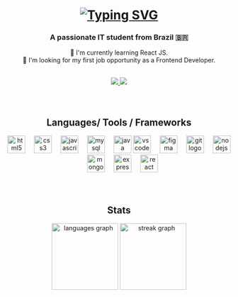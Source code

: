 <h1 align="center">
  <a href="https://git.io/typing-svg"><img src="https://readme-typing-svg.herokuapp.com?font=Monospace&weight=600&size=28&pause=1000&center=true&vCenter=true&width=500&lines=%3Ch1%3E+Hello+World!+%3C%2Fh1%3E;%3Cp%3E+I'm+Marcella+%5E%5E+%3C%2Fp%3E" alt="Typing SVG" /></a>
</h1>
<h3 align="center">A passionate IT student from Brazil 🇧🇷</h3>
<p align="center"> 🌱 I'm currently learning React JS. <br>🔭 I'm looking for my first job opportunity as a Frontend Developer.</p>
<br>
<div align="center">
  <a href="https://www.linkedin.com/in/marcella-carneiro/">
    <img src="https://img.shields.io/badge/LinkedIn-0077B5?style=for-the-badge&logo=linkedin&logoColor=white" target="_blank" />
  </a>
  <a href="mailto:marcella.ferreira028@gmail.com">
    <img src="https://img.shields.io/badge/Gmail-333333?style=for-the-badge&logo=gmail&logoColor=red" target="_blank" />
  </a>
</div>

###

<!-- <img align="right" height="200" src="https://i.imgflip.com/54pair.gif"  />-->

<br>
<h2 align="center">Languages/ Tools / Frameworks</h2>

<div align="center">
  <img src="https://cdn.jsdelivr.net/gh/devicons/devicon/icons/html5/html5-original.svg" height="40" alt="html5 logo"  />
  <img width="12" />
  <img src="https://cdn.jsdelivr.net/gh/devicons/devicon/icons/css3/css3-original.svg" height="40" alt="css3 logo"  />
  <img width="12" />
  <img src="https://cdn.jsdelivr.net/gh/devicons/devicon/icons/javascript/javascript-original.svg" height="40" alt="javascript logo"  />
  <img width="12" />
  <img src="https://cdn.jsdelivr.net/gh/devicons/devicon/icons/mysql/mysql-original.svg" height="40" alt="mysql logo"  />
  <img width="12" />
  <img src="https://cdn.jsdelivr.net/gh/devicons/devicon/icons/java/java-original.svg" height="40" alt="java logo"  />
  <img src="https://cdn.jsdelivr.net/gh/devicons/devicon/icons/vscode/vscode-original.svg" height="40" alt="vscode logo"  />
  <img width="12" />
  <img src="https://cdn.jsdelivr.net/gh/devicons/devicon/icons/figma/figma-original.svg" height="40" alt="figma logo"  />
  <img width="12" />
  <img src="https://cdn.jsdelivr.net/gh/devicons/devicon/icons/git/git-original.svg" height="40" alt="git logo"  />
  <img width="12" />
  <img src="https://cdn.jsdelivr.net/gh/devicons/devicon/icons/nodejs/nodejs-original.svg" height="40" alt="nodejs logo"  />
  <img width="12" />
  <img src="https://cdn.jsdelivr.net/gh/devicons/devicon/icons/mongodb/mongodb-original.svg" height="40" alt="mongodb logo"  />
  <img width="12" />
  <img src="https://cdn.jsdelivr.net/gh/devicons/devicon/icons/express/express-original.svg" height="40" alt="express logo"  />
  <img width="12" />
  <img src="https://cdn.jsdelivr.net/gh/devicons/devicon/icons/react/react-original.svg" height="40" alt="react logo"  />
</div>

###

<br>
<h2 align="center"> Stats </h2>
<div align="center">
  <img src="https://github-readme-stats.vercel.app/api/top-langs?username=marcellacarneiro&locale=en&hide_title=false&layout=compact&card_width=320&langs_count=5&theme=github_dark&hide_border=true&order=2" height="150" alt="languages graph"  />
  <img src="https://streak-stats.demolab.com?user=marcellacarneiro&locale=en&mode=weekly&theme=github_dark&hide_border=true&border_radius=5&date_format=M%20j%5B,%20Y%5D&order=3" height="150" alt="streak graph"  />
</div>


<!-- <img src="https://raw.githubusercontent.com/marcellacarneiro/marcellacarneiro/output/github-contribution-grid-snake-dark.svg" alt="Snake animation" /> -->
